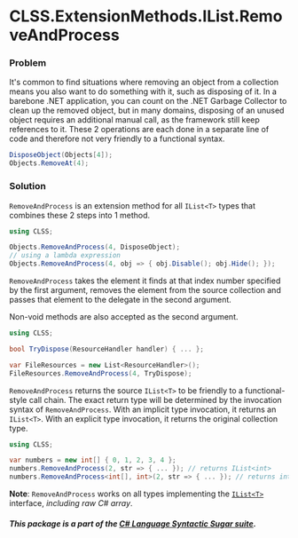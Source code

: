 ﻿# CLSS.ExtensionMethods.IList.RemoveAndProcess

### Problem

It's common to find situations where removing an object from a collection means you also want to do something with it, such as disposing of it. In a barebone .NET application, you can count on the .NET Garbage Collector to clean up the removed object, but in many domains, disposing of an unused object requires an additional manual call, as the framework still keep references to it. These 2 operations are each done in a separate line of code and therefore not very friendly to a functional syntax.

```csharp
DisposeObject(Objects[4]);
Objects.RemoveAt(4);
```

### Solution

`RemoveAndProcess` is an extension method for all `IList<T>` types that combines these 2 steps into 1 method.

```csharp
using CLSS;

Objects.RemoveAndProcess(4, DisposeObject);
// using a lambda expression
Objects.RemoveAndProcess(4, obj => { obj.Disable(); obj.Hide(); });
```

`RemoveAndProcess` takes the element it finds at that index number specified by the first argument, removes the element from the source collection and passes that element to the delegate in the second argument.

Non-void methods are also accepted as the second argument.

```csharp
using CLSS;

bool TryDispose(ResourceHandler handler) { ... };

var FileResources = new List<ResourceHandler>();
FileResources.RemoveAndProcess(4, TryDispose);
```

`RemoveAndProcess` returns the source `IList<T>` to be friendly to a functional-style call chain. The exact return type will be determined by the invocation syntax of `RemoveAndProcess`. With an implicit type invocation, it returns an `IList<T>`. With an explicit type invocation, it returns the original collection type.

```csharp
using CLSS;

var numbers = new int[] { 0, 1, 2, 3, 4 };
numbers.RemoveAndProcess(2, str => { ... }); // returns IList<int>
numbers.RemoveAndProcess<int[], int>(2, str => { ... }); // returns int[]
```

**Note**: `RemoveAndProcess` works on all types implementing the [`IList<T>`](https://docs.microsoft.com/en-us/dotnet/api/system.collections.generic.ilist-1) interface, *including raw C# array*.

##### This package is a part of the [C# Language Syntactic Sugar suite](https://github.com/tonygiang/CLSS).
